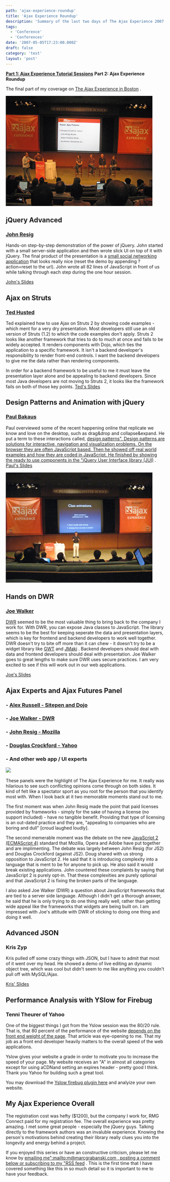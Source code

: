 ```yaml
---
path: 'ajax-experience-roundup'
title: 'Ajax Experience Roundup'
description: 'Summary of the last two days of The Ajax Experience 2007 in Boston, MA.'
tags:
  - 'Conference'
  - 'Conferences'
date: '2007-05-05T17:23:00.000Z'
draft: false
category: 'test'
layout: 'post'
---
```


**[Part 1: Ajax Experience Tutorial Sessions](/ajax-experience-tutorial-sessions)**
**Part 2: Ajax Experience Roundup**

The final part of my coverage on [The Ajax Experience in Boston](http://ajaxexperience.techtarget.com/) .

![](./ajax-futures-panel.jpg)

## jQuery Advanced

### [John Resig](http://ejohn.org)

Hands-on step-by-step demonstration of the power of jQuery. John started with a small server-side application and then wrote slick UI on top of it with jQuery. The final product of the presentation is a [small social networking application](http://jquery.com/files/social/) that looks really nice (reset the demo by appending ?action=reset to the url). John wrote all 82 lines of JavaScript in front of us while talking through each step during the one hour session.

[John's Slides](http://ajaxexperience.techtarget.com/images/Presentations/Resig_John_jQueryAdvanced.pdf)

## Ajax on Struts

### [Ted Husted](http://husted.com/ted/Home.html)

Ted explained how to use Ajax on Struts 2 by showing code examples - which ment for a very dry presentation. Most developers still use an old version of Struts (1.2) to which the code examples don't apply. Struts 2 looks like another framework that tries to do to much at once and fails to be widely accepted. It renders components with Dojo, which ties the application to a specific framework. It isn't a backend developer's responsibility to render front-end controls. I want the backend developers to give me the data rather than rendering components.

In order for a backend framework to be useful to me it must leave the presentation layer alone and be appealing to backend developers. Since most Java developers are not moving to Struts 2, it looks like the framework fails on both of those key points.
[Ted's Slides](http://ajaxexperience.techtarget.com/images/Presentations/Husted_Ted_AjaxonStruts.pdf)

## Design Patterns and Animation with jQuery

### [Paul Bakaus](http://www.paulbakaus.com/)

Paul overviewed some of the recent happening online that replicate we know and love on the desktop, such as drag&drop and collapse&expand. He put a term to these interactions called, [design patterns". Design patterns are solutions for interactive, navigation and visualization problems. On the browser they are often JavaScript based. Then he showed off real world examples and how they are coded in JavaScript. He finished by showing the ready to use components in the "jQuery User Interface library (JUI)](http://ui.jquery.com/) .
[Paul's Slides](http://ajaxexperience.techtarget.com/images/Presentations/Bakaus_Paul_DesignPatters_jQuery.pdf)

![](./tae-paul-jui.jpg)

## Hands on DWR

### [Joe Walker](http://getahead.org/blog/joe/)

[DWR](http://getahead.org/dwr) seemed to be the most valuable thing to bring back to the company I work for. With DWR, you can expose Java classes to JavaScript. The library seems to be the best for keeping seperate the data and presentation layers, which is key for frontend and backend developers to work well together. DWR doesn't try to bite off more than it can chew - it doesn't try to be a widget library like [GWT](http://code.google.com/webtoolkit/) and [JMaki](http://jmaki.com/) . Backend developers should deal with data and frontend developers should deal with presentation. Joe Walker goes to great lengths to make sure DWR uses secure practices. I am very excited to see if this will work out in our web applications.

[Joe's Slides](http://ajaxexperience.techtarget.com/images/Presentations/Walker_Joe_HandsonDWR.pdf)

## Ajax Experts and Ajax Futures Panel

### - [Alex Russell - Sitepen and Dojo](http://alex.dojotoolkit.org/)

### - [Joe Walker - DWR](http://getahead.org/blog/joe/)

### - [John Resig - Mozilla](http://ejohn.org)

### - [Douglas Crockford - Yahoo](http://www.crockford.com/)

### - And other web app / UI experts

![](http://marcgrabanski.com/img/ajax-experts-panel.jpg)

These panels were the highlight of The Ajax Experience for me. It really was hilarious to see such conflicting opinions come through on both sides. It kind of felt like a spectator sport as you root for the person that you identify most with. When I look back at it two memorable moments stand out to me.

The first moment was when John Resig made the point that paid licenses provided by frameworks - simply for the sake of having a license (no support included) - have no tangible benefit. Providing that type of licensing is an out-dated practice and they are, "appealing to companies who are boring and dull" [croud laughed loudly].

The second memerable moment was the debate on the new [JavaScript 2 (ECMAScript 4)](http://www.ecmascript.org/) standard that Mozilla, Opera and Adobe have put together and are implimenting. The debate was largely between John Resig (for JS2) and Douglas Crockford (against JS2). Doug shared with us strong opposition to JavaScript 2. He said that it is introducing complexity into a language that is ment to be for anyone to pick up. He also said it would break existing applications. John countered these complaints by saying that JavaScript 2 is purely opt-in. That these complexities are purely optional and that JavaScript 2 is fixing the broken parts of the language.

I also asked Joe Walker (DWR) a question about JavaScript frameworks that are tied to a server side language. Although I didn't get a thorough answer, he said that he is only trying to do one thing really well, rather than getting wide appeal like the frameworks that widgets are being built on. I am impressed with Joe's attitude with DWR of sticking to doing one thing and doing it well.

## Advanced JSON

### Kris Zyp

Kris pulled off some crazy things with JSON, but I have to admit that most of it went over my head. He showed a demo of live editing an dynamic object tree, which was cool but didn't seem to me like anything you couldn't pull off with MySQL/Ajax.

[Kris' Slides](http://ajaxexperience.techtarget.com/images/Presentations/Zyp_KrisP_BOS_Advanced_JSON.pdf)

## Performance Analysis with YSlow for Firebug

### Tenni Theurer of Yahoo

One of the biggest things I got from the Yslow session was the 80/20 rule. That is, that 80 percent of the performance of the website [depends on the front end weight of the page](http://developer.yahoo.net/blog/archives/2007/03/high_performanc.html). That article was eye-opening to me. That my job as a front end developer heavily matters to the overall speed of the web applications.

Yslow gives your website a grade in order to motivate you to increase the speed of your page. My website receives an "A" in almost all categories except for using aCDNand setting an expires header - pretty good I think. Thank you Yahoo for building such a great tool.

You may download the [Yslow firebug plugin here](http://developer.yahoo.com/yslow/) and analyize your own website.

## My Ajax Experience Overall

The registration cost was hefty ($1200), but the company I work for, RMG Connect paid for my registration fee. The overall experience was pretty amazing. I met some great people - especially the jQuery guys. Talking directly to the framework authors was an invaluble experience. Knowing the person's motivations behind creating their library really clues you into the longevity and energy behind a project.

If you enjoyed this series or have an constructive criticism, please let me know by [emailing me":mailto:m@marcgrabanski.com , posting a comment below or subscribing to my "RSS feed](http://feeds.feedburner.com/allTrades) . This is the first time that I have covered something like this in so much detail so it is important to me to have your feedback.
